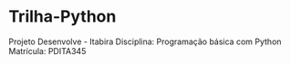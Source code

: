 # Trilha-Python
Projeto Desenvolve - Itabira
Disciplina: Programação básica com Python
Matrícula: PDITA345
